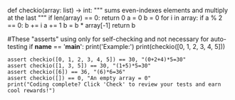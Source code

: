 def checkio(array: list) -> int:
    """
        sums even-indexes elements and multiply at the last
    """
    if len(array) == 0:
        return 0
    a = 0
    b = 0
    for i in array:
        if a % 2 == 0:
            b += i
        a += 1
    b = b * array[-1]
    return b 
    
#These "asserts" using only for self-checking and not necessary for auto-testing
if __name__ == '__main__':
    print('Example:')
    print(checkio([0, 1, 2, 3, 4, 5]))
    
    assert checkio([0, 1, 2, 3, 4, 5]) == 30, "(0+2+4)*5=30"
    assert checkio([1, 3, 5]) == 30, "(1+5)*5=30"
    assert checkio([6]) == 36, "(6)*6=36"
    assert checkio([]) == 0, "An empty array = 0"
    print("Coding complete? Click 'Check' to review your tests and earn cool rewards!")
